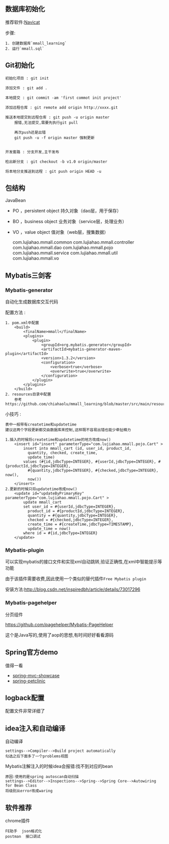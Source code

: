 
## 数据库初始化
推荐软件:[Navicat](http://www.formysql.com/)

步骤:
    
    1. 创建数据库`mmall_learning`
    2. 运行`mmall.sql`

## Git初始化

    初始化项目 : git init
    
    添加文件 : git add .
    
    本地提交 : git commit -am 'first commot init project'
    
    添加远程仓库 : git remote add origin http://xxxx.git
    
    推送本地提交到远程仓库 : git push -u origin master
        报错,无法提交,需要先执行git pull
    
        再次push还是出错
        git push -u -f origin master 强制更新
    
    
    开发套路 : 分支开发,主干发布
    
    检出新分支 : git checkout -b v1.0 origin/master
    
    将本地分支推送到远程 : git push origin HEAD -u   

## 包结构
JavaBean 
* PO ，persistent object 持久对象（dao层，用于保存）
* BO ，business object 业务对象（service层，处理业务）
* VO ，value object 值对象（web层，搜集数据）


    com.lujiahao.mmall.common
    com.lujiahao.mmall.controller
    com.lujiahao.mmall.dao
    com.lujiahao.mmall.pojo
    com.lujiahao.mmall.service
    com.lujiahao.mmall.util
    com.lujiahao.mmall.vo

## Mybatis三剑客

### Mybatis-generator
自动化生成数据库交互代码

配置方法 :
    
    1. pom.xml中配置
        <build>
            <finalName>mmall</finalName>
            <plugins>
                <plugin>
                    <groupId>org.mybatis.generator</groupId>
                    <artifactId>mybatis-generator-maven-plugin</artifactId>
                    <version>1.3.2</version>
                    <configuration>
                        <verbose>true</verbose>
                        <overwrite>true</overwrite>
                    </configuration>
                </plugin>
            </plugins>
        </build>
    2. resources目录中配置
        参考https://github.com/chiahaolu/mmall_learning/blob/master/src/main/resources/generatorConfig.xml
小技巧 :

    表中一般带有createtime和updatetime
    建议这两个字段更新都交由数据库来控制,这样既不容易出错也能少牵扯精力
    
    1.插入的时候将createtime和updatetime的地方改成now()
        <insert id="insert" parameterType="com.lujiahao.mmall.pojo.Cart" >
            insert into mmall_cart (id, user_id, product_id, 
              quantity, checked, create_time, 
              update_time)
            values (#{id,jdbcType=INTEGER}, #{userId,jdbcType=INTEGER}, #{productId,jdbcType=INTEGER}, 
              #{quantity,jdbcType=INTEGER}, #{checked,jdbcType=INTEGER}, now(),
              now())
        </insert>
    2.更新的时候只将updatetime改成now()
        <update id="updateByPrimaryKey" parameterType="com.lujiahao.mmall.pojo.Cart" >
            update mmall_cart
            set user_id = #{userId,jdbcType=INTEGER},
              product_id = #{productId,jdbcType=INTEGER},
              quantity = #{quantity,jdbcType=INTEGER},
              checked = #{checked,jdbcType=INTEGER},
              create_time = #{createTime,jdbcType=TIMESTAMP},
              update_time = now()
            where id = #{id,jdbcType=INTEGER}
        </update>

### Mybatis-plugin
可以实现mybatis的接口文件和实现xml自动跳转,验证正确性,在xml中智能提示等功能

由于该插件需要收费,因此使用一个类似的替代插件`Free Mybatis plugin`

安装方法:http://blog.csdn.net/inspiredbh/article/details/73017296

### Mybatis-pagehelper
分页组件

https://github.com/pagehelper/Mybatis-PageHelper

这个是Java写的,使用了aop的思想,有时间好好看看源码

## Spring官方demo
值得一看

- [spring-mvc-showcase](https://github.com/spring-projects/spring-mvc-showcase)
- [spring-petclinic](https://github.com/spring-projects/spring-petclinic)

## logback配置
配置文件非常详细了

## idea注入和自动编译
自动编译
    
    settings-->Compiler-->Build project automatically   
    勾选之后下面多了一个problems视图

Mybatis注解注入的时候idea会报错:找不到对应的bean
   
    原因:使用的是spring autoscan自动扫描
    settings-->Editor-->Inspections-->Spring-->Spring Core-->Autowiring for Bean Class
    将级别从error改成waring

## 软件推荐
chrome插件
    
    FE助手  json格式化
    postman  接口调试












